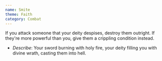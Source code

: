 ```yaml
---
name: Smite
theme: Faith
category: Combat
---
```


If you attack someone that your deity despises, destroy them outright. If they're more powerful than you, give them a crippling condition instead. 

* *Describe*: Your sword burning with holy fire, your deity filling you with divine wrath, casting them into hell.
